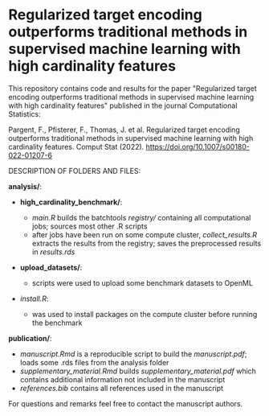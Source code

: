 # Regularized target encoding outperforms traditional methods in supervised machine learning with high cardinality features

This repository contains code and results for the paper "Regularized target encoding outperforms traditional methods in supervised machine learning with high cardinality features" published in the journal Computational Statistics:

Pargent, F., Pfisterer, F., Thomas, J. et al. Regularized target encoding outperforms traditional methods in supervised machine learning with high cardinality features. Comput Stat (2022). https://doi.org/10.1007/s00180-022-01207-6

DESCRIPTION OF FOLDERS AND FILES:

**analysis/**:

- **high_cardinality_benchmark/**:
  - *main.R* builds the batchtools *registry/* containing all computational jobs; sources most other .R scripts
  - after jobs have been run on some compute cluster, *collect_results.R* extracts the results from the registry; saves the preprocessed results in *results.rds*

- **upload_datasets/**:
  - scripts were used to upload some benchmark datasets to OpenML

- *install.R*:
  - was used to install packages on the compute cluster before running the benchmark

**publication/**:

- *manuscript.Rmd* is a reproducible script to build the *manuscript.pdf*; loads some .rds files from the analysis folder
- *supplementary_material.Rmd* builds *supplementary_material.pdf* which contains additional information not included in the manuscript
- *references.bib* contains all references used in the manuscript

For questions and remarks feel free to contact the manuscript authors.
